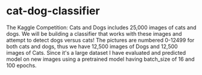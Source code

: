 # cat-dog-classifier

The Kaggle Competition: Cats and Dogs includes 25,000 images of cats and dogs. 
We will be building a classifier that works with these images and attempt to detect dogs versus cats!
The pictures are numbered 0-12499 for both cats and dogs, thus we have 12,500 images of Dogs and 12,500 images of Cats.
Since it's a large dataset I have evaluated and predicted model on new images using a pretrained model having batch_size of 16 and 100 epochs.


